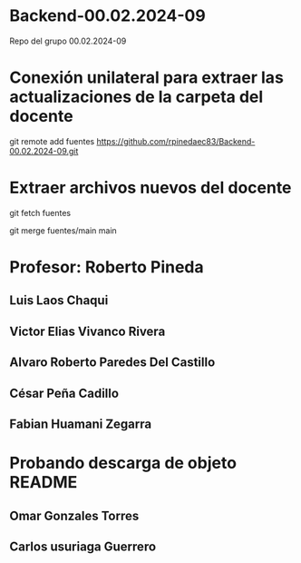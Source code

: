 # Backend-00.02.2024-09
Repo del grupo 00.02.2024-09


# Conexión unilateral para extraer las actualizaciones de la carpeta del docente
git remote add fuentes https://github.com/rpinedaec83/Backend-00.02.2024-09.git

# Extraer archivos nuevos del docente
git fetch fuentes

git merge fuentes/main main


# Profesor: Roberto Pineda

## Luis Laos Chaqui 
## Victor Elias Vivanco Rivera
## Alvaro Roberto Paredes Del Castillo
## César Peña Cadillo
## Fabian Huamani Zegarra
# Probando descarga de objeto README
## Omar Gonzales Torres
## Carlos usuriaga Guerrero
